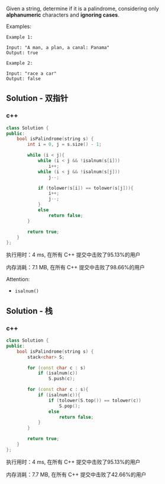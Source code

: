 Given a string, determine if it is a palindrome, considering only **alphanumeric** characters and **ignoring cases**.




Examples:

```
Example 1:

Input: "A man, a plan, a canal: Panama"
Output: true

Example 2:

Input: "race a car"
Output: false
```

## Solution - 双指针

### c++

```c++
class Solution {
public:
    bool isPalindrome(string s) {
        int i = 0, j = s.size() - 1;

        while (i < j){
            while (i < j && !isalnum(s[i]))
                i++;
            while (i < j && !isalnum(s[j]))
                j--;

            if (tolower(s[i]) == tolower(s[j])){
                i++;
                j--;
            }
            else
                return false;
        }

        return true;
    }
};
```

执行用时：4 ms, 在所有 C++ 提交中击败了95.13%的用户

内存消耗：7.1 MB, 在所有 C++ 提交中击败了98.66%的用户

Attention:

- ```
  isalnum()
  ```

## Solution - 栈

### c++

```c++
class Solution {
public:
    bool isPalindrome(string s) {
        stack<char> S;

        for (const char c : s)
            if (isalnum(c))
                S.push(c);

        for (const char c : s){
            if (isalnum(c)){
                if (tolower(S.top()) == tolower(c))
                    S.pop();
                else
                    return false;
            }
        }

        return true;
    }
};
```

执行用时：4 ms, 在所有 C++ 提交中击败了95.13%的用户

内存消耗：7.7 MB, 在所有 C++ 提交中击败了42.66%的用户

